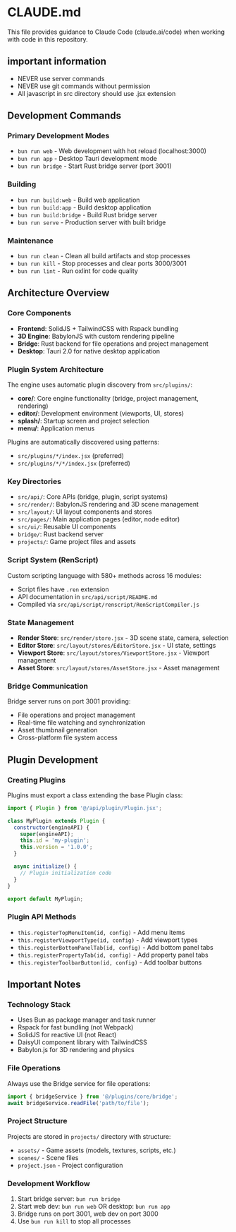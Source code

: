 # CLAUDE.md

This file provides guidance to Claude Code (claude.ai/code) when working with code in this repository.

## important information
- NEVER use server commands
- NEVER use git commands without permission
- All javascript in src directory should use .jsx extension

## Development Commands

### Primary Development Modes
- `bun run web` - Web development with hot reload (localhost:3000)
- `bun run app` - Desktop Tauri development mode
- `bun run bridge` - Start Rust bridge server (port 3001)

### Building
- `bun run build:web` - Build web application
- `bun run build:app` - Build desktop application  
- `bun run build:bridge` - Build Rust bridge server
- `bun run serve` - Production server with built bridge

### Maintenance
- `bun run clean` - Clean all build artifacts and stop processes
- `bun run kill` - Stop processes and clear ports 3000/3001
- `bun run lint` - Run oxlint for code quality


## Architecture Overview

### Core Components
- **Frontend**: SolidJS + TailwindCSS with Rspack bundling
- **3D Engine**: BabylonJS with custom rendering pipeline
- **Bridge**: Rust backend for file operations and project management
- **Desktop**: Tauri 2.0 for native desktop application

### Plugin System Architecture
The engine uses automatic plugin discovery from `src/plugins/`:
- **core/**: Core engine functionality (bridge, project management, rendering)
- **editor/**: Development environment (viewports, UI, stores)  
- **splash/**: Startup screen and project selection
- **menu/**: Application menus

Plugins are automatically discovered using patterns:
- `src/plugins/*/index.jsx` (preferred)
- `src/plugins/*/*/index.jsx` (preferred)

### Key Directories
- `src/api/`: Core APIs (bridge, plugin, script systems)
- `src/render/`: BabylonJS rendering and 3D scene management
- `src/layout/`: UI layout components and stores
- `src/pages/`: Main application pages (editor, node editor)
- `src/ui/`: Reusable UI components
- `bridge/`: Rust backend server
- `projects/`: Game project files and assets

### Script System (RenScript)
Custom scripting language with 580+ methods across 16 modules:
- Script files have `.ren` extension
- API documentation in `src/api/script/README.md`
- Compiled via `src/api/script/renscript/RenScriptCompiler.js`

### State Management
- **Render Store**: `src/render/store.jsx` - 3D scene state, camera, selection
- **Editor Store**: `src/layout/stores/EditorStore.jsx` - UI state, settings
- **Viewport Store**: `src/layout/stores/ViewportStore.jsx` - Viewport management
- **Asset Store**: `src/layout/stores/AssetStore.jsx` - Asset management

### Bridge Communication
Bridge server runs on port 3001 providing:
- File operations and project management
- Real-time file watching and synchronization
- Asset thumbnail generation
- Cross-platform file system access

## Plugin Development

### Creating Plugins
Plugins must export a class extending the base Plugin class:

```javascript
import { Plugin } from '@/api/plugin/Plugin.jsx';

class MyPlugin extends Plugin {
  constructor(engineAPI) {
    super(engineAPI);
    this.id = 'my-plugin';
    this.version = '1.0.0';
  }

  async initialize() {
    // Plugin initialization code
  }
}

export default MyPlugin;
```

### Plugin API Methods
- `this.registerTopMenuItem(id, config)` - Add menu items
- `this.registerViewportType(id, config)` - Add viewport types  
- `this.registerBottomPanelTab(id, config)` - Add bottom panel tabs
- `this.registerPropertyTab(id, config)` - Add property panel tabs
- `this.registerToolbarButton(id, config)` - Add toolbar buttons

## Important Notes

### Technology Stack
- Uses Bun as package manager and task runner
- Rspack for fast bundling (not Webpack)
- SolidJS for reactive UI (not React)
- DaisyUI component library with TailwindCSS
- Babylon.js for 3D rendering and physics

### File Operations
Always use the Bridge service for file operations:
```javascript
import { bridgeService } from '@/plugins/core/bridge';
await bridgeService.readFile('path/to/file');
```

### Project Structure
Projects are stored in `projects/` directory with structure:
- `assets/` - Game assets (models, textures, scripts, etc.)
- `scenes/` - Scene files
- `project.json` - Project configuration

### Development Workflow
1. Start bridge server: `bun run bridge`
2. Start web dev: `bun run web` OR desktop: `bun run app`
3. Bridge runs on port 3001, web dev on port 3000
4. Use `bun run kill` to stop all processes